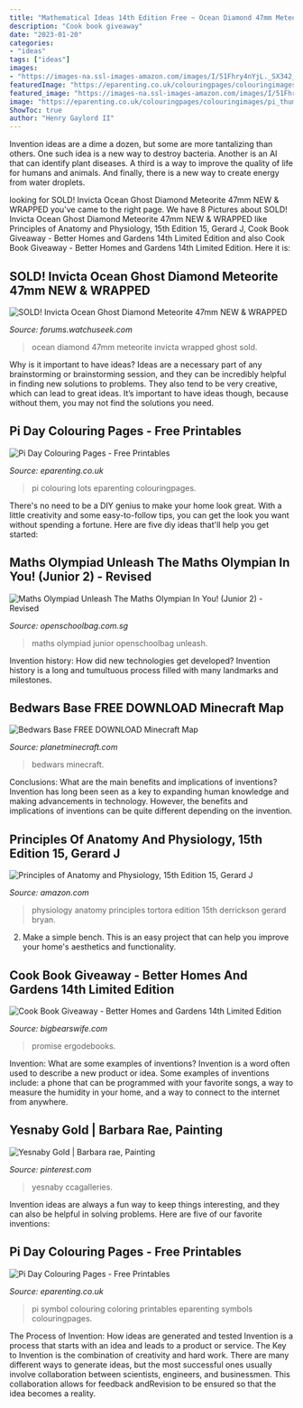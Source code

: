 ```yaml
---
title: "Mathematical Ideas 14th Edition Free ~ Ocean Diamond 47mm Meteorite Invicta Wrapped Ghost Sold"
description: "Cook book giveaway"
date: "2023-01-20"
categories:
- "ideas"
tags: ["ideas"]
images:
- "https://images-na.ssl-images-amazon.com/images/I/51Fhry4nYjL._SX342_QL70_.jpg"
featuredImage: "https://eparenting.co.uk/colouringpages/colouringimages/pi_thumb.gif"
featured_image: "https://images-na.ssl-images-amazon.com/images/I/51Fhry4nYjL._SX342_QL70_.jpg"
image: "https://eparenting.co.uk/colouringpages/colouringimages/pi_thumb.gif"
ShowToc: true
author: "Henry Gaylord II"
---
```



Invention ideas are a dime a dozen, but some are more tantalizing than others. One such idea is a new way to destroy bacteria. Another is an AI that can identify plant diseases. A third is a way to improve the quality of life for humans and animals. And finally, there is a new way to create energy from water droplets.

	

		
looking for SOLD! Invicta Ocean Ghost Diamond Meteorite 47mm NEW &amp; WRAPPED you've came to the right page. We have 8 Pictures about SOLD! Invicta Ocean Ghost Diamond Meteorite 47mm NEW &amp; WRAPPED like Principles of Anatomy and Physiology, 15th Edition 15, Gerard J, Cook Book Giveaway - Better Homes and Gardens 14th Limited Edition and also Cook Book Giveaway - Better Homes and Gardens 14th Limited Edition. Here it is:
		
    
## SOLD! Invicta Ocean Ghost Diamond Meteorite 47mm NEW &amp; WRAPPED

<img loading=lazy src="https://forums.watchuseek.com/attachment.php?attachmentid=513369&amp;d=1315963241" onerror="this.onerror=null;this.src='https://tse2.mm.bing.net/th?id=OIP.uph6A-WfgBVwFRusIADqiQHaJ4&amp;pid=15.1';" alt="SOLD! Invicta Ocean Ghost Diamond Meteorite 47mm NEW &amp; WRAPPED">

_Source: forums.watchuseek.com_

>ocean diamond 47mm meteorite invicta wrapped ghost sold. 

	

Why is it important to have ideas?
Ideas are a necessary part of any brainstorming or brainstorming session, and they can be incredibly helpful in finding new solutions to problems. They also tend to be very creative, which can lead to great ideas. It’s important to have ideas though, because without them, you may not find the solutions you need.

    
## Pi Day Colouring Pages - Free Printables

<img loading=lazy src="https://eparenting.co.uk/colouringpages/colouringimages/lots_of_pi_thumb.gif" onerror="this.onerror=null;this.src='https://tse3.mm.bing.net/th?id=OIP.4rlFkrJ2iXW6cg-2lcfzbwAAAA&amp;pid=15.1';" alt="Pi Day Colouring Pages - Free Printables">

_Source: eparenting.co.uk_

>pi colouring lots eparenting colouringpages. 

	

There's no need to be a DIY genius to make your home look great. With a little creativity and some easy-to-follow tips, you can get the look you want without spending a fortune. Here are five diy ideas that'll help you get started:  

    
## Maths Olympiad Unleash The Maths Olympian In You! (Junior 2) - Revised

<img loading=lazy src="https://openschoolbag.g.shopcadacdn.com/sites/files/openschoolbag/productimg/201701/360x511/maths_olympiad_junior_2-page-007.jpg" onerror="this.onerror=null;this.src='https://tse1.mm.bing.net/th?id=OIP.QS6vl7W7cJJJ_VWkI2y1NwAAAA&amp;pid=15.1';" alt="Maths Olympiad Unleash The Maths Olympian In You! (Junior 2) - Revised">

_Source: openschoolbag.com.sg_

>maths olympiad junior openschoolbag unleash. 

	

Invention history: How did new technologies get developed?
Invention history is a long and tumultuous process filled with many landmarks and milestones.

    
## Bedwars Base FREE DOWNLOAD Minecraft Map

<img loading=lazy src="https://static.planetminecraft.com/files/image/minecraft/project/2020/290/13060600_l.jpg" onerror="this.onerror=null;this.src='https://tse4.mm.bing.net/th?id=OIP.smy0TeiN3Ai0jcOQVWZkMAHaFU&amp;pid=15.1';" alt="Bedwars Base FREE DOWNLOAD Minecraft Map">

_Source: planetminecraft.com_

>bedwars minecraft. 

	

Conclusions: What are the main benefits and implications of inventions?
Invention has long been seen as a key to expanding human knowledge and making advancements in technology. However, the benefits and implications of inventions can be quite different depending on the invention.

    
## Principles Of Anatomy And Physiology, 15th Edition 15, Gerard J

<img loading=lazy src="https://images-na.ssl-images-amazon.com/images/I/51Fhry4nYjL._SX342_QL70_.jpg" onerror="this.onerror=null;this.src='https://tse2.mm.bing.net/th?id=OIP.aPgIEhTQyu7TXtOhvHKS9AAAAA&amp;pid=15.1';" alt="Principles of Anatomy and Physiology, 15th Edition 15, Gerard J">

_Source: amazon.com_

>physiology anatomy principles tortora edition 15th derrickson gerard bryan. 

	

2. Make a simple bench. This is an easy project that can help you improve your home's aesthetics and functionality. 

    
## Cook Book Giveaway - Better Homes And Gardens 14th Limited Edition

<img loading=lazy src="https://www.bigbearswife.com/wp-content/uploads/2012/11/61FL6rOCKbL_SL500_.jpg" onerror="this.onerror=null;this.src='https://tse3.mm.bing.net/th?id=OIP.oeVgFlgYarOrkR1PtuiYCQAAAA&amp;pid=15.1';" alt="Cook Book Giveaway - Better Homes and Gardens 14th Limited Edition">

_Source: bigbearswife.com_

>promise ergodebooks. 

	

Invention: What are some examples of inventions?
Invention is a word often used to describe a new product or idea. Some examples of inventions include: a phone that can be programmed with your favorite songs, a way to measure the humidity in your home, and a way to connect to the internet from anywhere.

    
## Yesnaby Gold | Barbara Rae, Painting

<img loading=lazy src="https://i.pinimg.com/originals/fe/3a/42/fe3a42ef65a1c3f23fc533795ce07bf1.jpg" onerror="this.onerror=null;this.src='https://tse3.mm.bing.net/th?id=OIP.gayv9WLRVkcKv52HPq8lMgHaK6&amp;pid=15.1';" alt="Yesnaby Gold | Barbara rae, Painting">

_Source: pinterest.com_

>yesnaby ccagalleries. 

	

Invention ideas are always a fun way to keep things interesting, and they can also be helpful in solving problems. Here are five of our favorite inventions: 

    
## Pi Day Colouring Pages - Free Printables

<img loading=lazy src="https://eparenting.co.uk/colouringpages/colouringimages/pi_thumb.gif" onerror="this.onerror=null;this.src='https://tse1.mm.bing.net/th?id=OIP.KpxUNXItaYzDfoYKwtM8RwHaIF&amp;pid=15.1';" alt="Pi Day Colouring Pages - Free Printables">

_Source: eparenting.co.uk_

>pi symbol colouring coloring printables eparenting symbols colouringpages. 

	

The Process of Invention: How ideas are generated and tested
Invention is a process that starts with an idea and leads to a product or service. The Key to Invention is the combination of creativity and hard work. There are many different ways to generate ideas, but the most successful ones usually involve collaboration between scientists, engineers, and businessmen. This collaboration allows for feedback andRevision to be ensured so that the idea becomes a reality.

